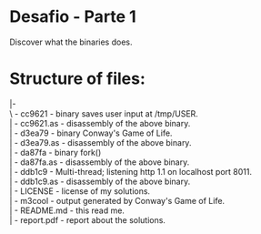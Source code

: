  # Desafio - Parte 1

Discover what the binaries does.

# Structure of files:

 |-  
 \  - cc9621 - binary saves user input at /tmp/USER.  
  | - cc9621.as - disassembly of the above binary.  
  | - d3ea79 - binary Conway's Game of Life.  
  | - d3ea79.as - disassembly of the above binary.  
  | - da87fa - binary fork()  
  | - da87fa.as - disassembly of the above binary.  
  | - ddb1c9 - Multi-thread; listening http 1.1 on localhost port 8011.  
  | - ddb1c9.as - disassembly of the above binary.  
  | - LICENSE - license of my solutions.  
  | - m3cool  - output generated by Conway's Game of Life.  
  | - README.md - this read me.  
  | - report.pdf - report about the solutions.  

